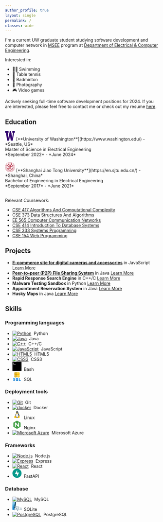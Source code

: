 ```yaml
---
author_profile: true
layout: single
permalink: /
classes: wide
---
```

I'm a current UW graduate student studying software development and computer network in [MSEE](https://www.ece.uw.edu/academics/grad/) program at [Department of Electrical & Computer Engineering](https://www.ece.uw.edu/).

Interested in:
* 🏊‍♂️ Swimming
* 🏓 Table tennis
* 🏸 Badminton
* 📸 Photography
* 🎮 Video games

Actively seeking full-time software development positions for 2024. If you are interested, please feel free to contact me or check out my resume [here](/assets/files/andrew-zhang.pdf).

## Education
<img src="/assets/images/uw.png" alt="uw" width="32px" height="32px">
[**University of Washington**](https://www.washington.edu/) - *Seattle, US* <br />
Master of Science in Electrical Engineering <br />
*September 2022* - *June 2024* <br /><br />

<img src="/assets/images/sjtu.png" alt="sjtu" width="32px" height="32px">
[**Shanghai Jiao Tong University**](https://en.sjtu.edu.cn/) - *Shanghai, China* <br />
Bachelor of Engineering in Electrical Engineering <br />
*September 2017* - *June 2021* <br /><br />

Relevant Coursework:
* [CSE 417 Algorithms And Computational Complexity](https://courses.cs.washington.edu/courses/cse417/22au/)
* [CSE 373 Data Structures And Algorithms](https://courses.cs.washington.edu/courses/cse373/22au/)
* [EE 565 Computer Communication Networks](http://courses.washington.edu/ee565/index.html)
* [CSE 414 Introduction To Database Systems](https://sites.google.com/cs.washington.edu/cse414-23wi)
* [CSE 333 Systems Programming](https://courses.cs.washington.edu/courses/cse333/23sp/)
* [CSE 154 Web Programming](https://courses.cs.washington.edu/courses/cse154/23sp/)

## Projects
* [**E-commerce site for digital cameras and accessories**](https://github.com/uwandrew72/E-commerce-Site) in JavaScript [Learn More](/projects#e-commerce-site-for-digital-cameras-and-accessories)
* [**Peer-to-peer (P2P) File Sharing System**](https://github.com/uwandrew72/p2pFileSharing) in Java [Learn More](/projects#peer-to-peer-p2p-file-sharing-system)
* **Rapid Response Search Engine** in C++/C [Learn More](/projects#rapid-response-search-engine)
* **Malware Testing Sandbox** in Python [Learn More](/projects#malware-testing-sandbox)
* **Appointment Reservation System** in Java [Learn More](/projects#appointment-reservation-system)
* **Husky Maps** in Java [Learn More](/projects#husky-maps)

## Skills
### Programming languages
* <a href="https://www.python.org/" title="Python"><img src="https://github.com/get-icon/geticon/raw/master/icons/python.svg" alt="Python" width="30px" height="30px"></a>&nbsp; Python
* <a href="https://www.java.com/" title="Java"><img src="https://github.com/get-icon/geticon/raw/master/icons/java.svg" alt="Java" width="30px" height="30px"></a>&nbsp; Java
* <a href="https://isocpp.org/" title="C++"><img src="https://github.com/get-icon/geticon/raw/master/icons/c-plusplus.svg" alt="C++" width="30px" height="30px"></a>&nbsp; C++/C
* <a href="https://developer.mozilla.org/en-US/docs/Web/JavaScript" title="JavaScript"><img src="https://github.com/get-icon/geticon/raw/master/icons/javascript.svg" alt="JavaScript" width="30px" height="30px"></a>&nbsp; JavaScript
* <a href="https://www.w3.org/TR/html5/" title="HTML5"><img src="https://github.com/get-icon/geticon/raw/master/icons/html-5.svg" alt="HTML5" width="30px" height="30px"></a>&nbsp; HTML5
* <a href="https://www.w3.org/TR/CSS/" title="CSS3"><img src="https://github.com/get-icon/geticon/raw/master/icons/css-3.svg" alt="CSS3" width="30px" height="30px"></a>&nbsp; CSS3
* <a href="https://www.gnu.org/software/bash/" title="Bash"><img src="/assets/images/bash.svg" alt="Bash" width="30px" height="30px"></a>&nbsp; Bash
* <a href="https://en.wikipedia.org/wiki/SQL" title="SQL"><img src="/assets/images/sql.png" alt="SQL" width="30px" height="30px"></a>&nbsp; SQL

### Deployment tools
* <a href="https://git-scm.com/" title="Git"><img src="https://github.com/get-icon/geticon/raw/master/icons/git-icon.svg" alt="Git" width="30px" height="30px"></a>&nbsp; Git
* <a href="https://www.docker.com/" title="docker"><img src="https://github.com/get-icon/geticon/raw/master/icons/docker-icon.svg" alt="docker" width="30px" height="30px"></a>&nbsp; Docker
* <a href="https://www.linux.org/" title="Linux"><img src="/assets/images/linux.png" alt="Linux" width="30px" height="30px"></a>&nbsp; Linux
* <a href="https://www.nginx.com/" title="Nginx"><img src="/assets/images/nginx.svg" alt="Nginx" width="30px" height="30px"></a>&nbsp; Nginx
* <a href="https://azure.microsoft.com/" title="Microsoft Azure"><img src="https://github.com/get-icon/geticon/raw/master/icons/azure-icon.svg" alt="Microsoft Azure" width="30px" height="30px"></a>&nbsp; Microsoft Azure

### Frameworks
* <a href="https://nodejs.org/" title="Node.js"><img src="https://github.com/get-icon/geticon/raw/master/icons/nodejs-icon.svg" alt="Node.js" width="30px" height="30px"></a>&nbsp; Node.js
* <a href="https://expressjs.com/" title="Express"><img src="https://github.com/get-icon/geticon/raw/master/icons/express.svg" alt="Express" width="30px" height="30px"></a>&nbsp; Express
* <a href="https://reactjs.org/" title="React"><img src="https://github.com/get-icon/geticon/raw/master/icons/react.svg" alt="React" width="30px" height="30px"></a>&nbsp; React
* <a href="https://fastapi.tiangolo.com/" title="FastAPI"><img src="/assets/images/fastapi.svg" alt="FastAPI" width="30px" height="30px"></a>&nbsp; FastAPI


### Database
* <a href="https://dev.mysql.com/" title="MySQL"><img src="https://github.com/get-icon/geticon/raw/master/icons/mysql.svg" alt="MySQL" width="30px" height="30px"></a>&nbsp; MySQL
* <a href="https://www.sqlite.org/index.html" title="SQLite"><img src="/assets/images/sqlite.svg" alt="SQLite" width="30px" height="30px"></a>&nbsp; SQLite
* <a href="https://www.postgresql.org/" title="PostgreSQL"><img src="https://github.com/get-icon/geticon/raw/master/icons/postgresql.svg" alt="PostgreSQL" width="30px" height="30px"></a>&nbsp; PostgreSQL

